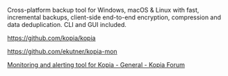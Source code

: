 Cross-platform backup tool for Windows, macOS & Linux with fast, incremental backups, client-side end-to-end encryption, compression and data deduplication. CLI and GUI included.

https://github.com/kopia/kopia

https://github.com/ekutner/kopia-mon

[Monitoring and alerting tool for Kopia - General - Kopia Forum](https://kopia.discourse.group/t/monitoring-and-alerting-tool-for-kopia/1697)

